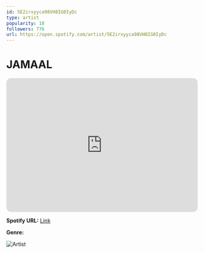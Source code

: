 ```yaml
---
id: 5E2irxyyca98VH8IG0IyDc
type: artist
popularity: 18
followers: 776
url: https://open.spotify.com/artist/5E2irxyyca98VH8IG0IyDc
---
```

# JAMAAL

<iframe style="border-radius:12px" src="https://open.spotify.com/embed/artist/5E2irxyyca98VH8IG0IyDc" width="100%" height="352" frameBorder="0" allowfullscreen="" allow="autoplay; clipboard-write; encrypted-media; fullscreen; picture-in-picture" loading="lazy"></iframe>

**Spotify URL:** [Link](https://open.spotify.com/artist/5E2irxyyca98VH8IG0IyDc)

**Genre:** 

![Artist](https://i.scdn.co/image/ab6761610000e5eb8927c4eb8b7c8df62e09076b)
